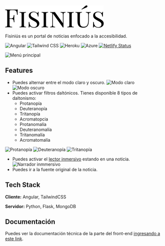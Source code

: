 ![Fisiniús](src/assets/img/fisinius-logo.svg)

Fisiniús es un portal de noticias enfocado a la accesibilidad.

![Angular](https://img.shields.io/badge/Angular-DD0031?style=for-the-badge&logo=angular&logoColor=white)
![Tailwind CSS](https://img.shields.io/badge/Tailwind_CSS-38B2AC?style=for-the-badge&logo=tailwind-css&logoColor=white)
![Heroku](https://img.shields.io/badge/Heroku-430098?style=for-the-badge&logo=heroku&logoColor=white)
![Azure](https://img.shields.io/badge/microsoft%20azure-0089D6?style=for-the-badge&logo=microsoft-azure&logoColor=white)
[![Netlify Status](https://api.netlify.com/api/v1/badges/ae1ced48-7543-43ee-8254-41d368913df6/deploy-status)](https://app.netlify.com/sites/fisinius/deploys)

![Menú principal](https://i.ibb.co/W2YskFP/image.png)

## Features

- Puedes alternar entre el modo claro y oscuro.
  ![Modo claro](https://i.ibb.co/XL7tQkV/image.png) ![Modo oscuro](https://i.ibb.co/qncwNbM/image.png)
- Puedes activar filtros daltónicos. Tienes disponible 8 tipos de daltonismo:
  - Protanopía
  - Deuteranopía
  - Tritanopía
  - Acromatopcia
  - Protanomalía
  - Deuteranomalía
  - Tritanomalía
  - Acromatomalía

![Protanopía](https://i.ibb.co/hcVxd0g/image.png) ![Deuteranopía](https://i.ibb.co/02DK8xx/image.png) ![Tritanopía](https://i.ibb.co/wd5q0Qb/image.png)

- Puedes activar el [lector inmersivo](https://azure.microsoft.com/es-es/services/immersive-reader/) estando en una noticia.
  ![Narrador inmmersivo](https://i.ibb.co/pK8YRgM/image.png)
- Puedes ir a la fuente original de la noticia.

## Tech Stack

**Cliente:** Angular, TailwindCSS

**Servidor:** Python, Flask, MongoDB

## Documentación

Puedes ver la documentación técnica de la parte del front-end [ingresando a este link](#).
<!-- Añadir la documentación del Compodoc en reemplazo de la almohadilla -->

<!-- ## Autores
- [@sebas-tcotd](https://github.com/sebas-tcotd): Front-end
- [@maurck](https://github.com/Maurck): Back-end -->
